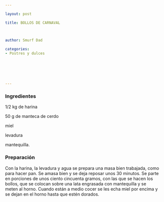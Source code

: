 ```yaml
---

layout: post

title: BOLLOS DE CARNAVAL



author: Smurf Dad

categories:
- Postres y dulces






---
```


<h3>Ingredientes</h3>

1/2 kg de harina

50 g de manteca de cerdo

miel

levadura

mantequilla.

<h3>Preparación</h3>

Con la harina, la levadura y agua se prepara una masa bien trabajada, como para hacer pan. Se amasa bien y se deja reposar unos 30 minutos. Se parte en porciones de unos ciento cincuenta gramos, con las que se hacen los bollos, que se colocan sobre una lata engrasada con mantequilla y se meten al horno. Cuando están a medio cocer se les echa miel por encima y se dejan en el horno hasta que estén dorados.